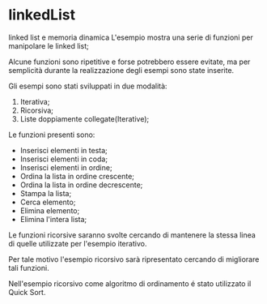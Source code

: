 # linkedList
linked list e memoria dinamica
L'esempio mostra una serie di funzioni per manipolare le linked list;

Alcune funzioni sono ripetitive e forse potrebbero essere evitate, ma per semplicità durante la realizzazione degli esempi sono state inserite.

Gli esempi sono stati sviluppati in due modalità:
1. Iterativa;
1. Ricorsiva;
1. Liste doppiamente collegate(Iterative);

Le funzioni presenti sono:

- Inserisci elementi in testa;
- Inserisci elementi in coda;
- Inserisci elementi in ordine;
- Ordina la lista in ordine crescente;
- Ordina la lista in ordine decrescente;
- Stampa la lista;
- Cerca elemento;
- Elimina elemento;
- Elimina l'intera lista;

Le funzioni ricorsive saranno svolte cercando di mantenere la stessa linea di quelle utilizzate per l'esempio iterativo.

Per tale motivo l'esempio ricorsivo sarà ripresentato cercando di migliorare tali funzioni.

Nell'esempio ricorsivo come algoritmo di ordinamento é stato utilizzato il Quick Sort.
